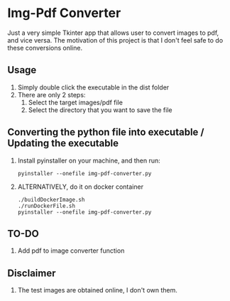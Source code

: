 # Img-Pdf Converter
Just a very simple Tkinter app that allows user to convert images to pdf, and vice versa.
The motivation of this project is that I don't feel safe to do these conversions online.

## Usage
1. Simply double click the executable in the dist folder
2. There are only 2 steps:
    1. Select the target images/pdf file
    2. Select the directory that you want to save the file

## Converting the python file into executable / Updating the executable
1. Install pyinstaller on your machine, and then run:
    ```
    pyinstaller --onefile img-pdf-converter.py
    ```
2. ALTERNATIVELY, do it on docker container
    ```
    ./buildDockerImage.sh
    ./runDockerFile.sh
    pyinstaller --onefile img-pdf-converter.py
    ```

## TO-DO
1. Add pdf to image converter function

## Disclaimer
1. The test images are obtained online, I don't own them.